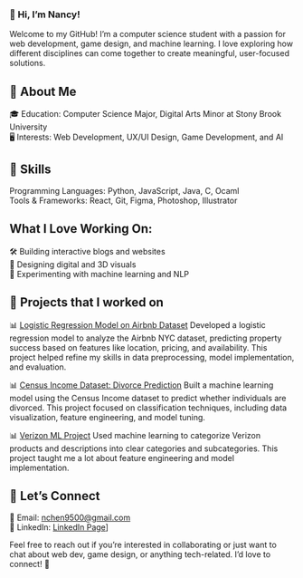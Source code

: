 
### 👋 Hi, I’m Nancy!  
Welcome to my GitHub! I’m a computer science student with a passion for web development, game design, and machine learning. I love exploring how different disciplines can
come together to create meaningful, user-focused solutions.

## 🌟 About Me  
🎓 Education: Computer Science Major, Digital Arts Minor at Stony Brook University  
🖥️ Interests: Web Development, UX/UI Design, Game Development, and AI


## 🔧 Skills  
Programming Languages: Python, JavaScript, Java, C, Ocaml  
Tools & Frameworks: React, Git, Figma, Photoshop, Illustrator

## What I Love Working On:  
🛠️ Building interactive blogs and websites  
🎨 Designing digital and 3D visuals  
🤖 Experimenting with machine learning and NLP

## 📂 Projects that I worked on
📊 [Logistic Regression Model on Airbnb Dataset](https://github.com/nchen-0095/logistic-regression-airbnb-model)
Developed a logistic regression model to analyze the Airbnb NYC dataset, predicting property success based on features like location, pricing, and availability. This project helped refine my skills in data preprocessing, model implementation, and evaluation.  

📊 [Census Income Dataset: Divorce Prediction](https://github.com/nchen-0095/Divorced-Prediction-Census-Income)
Built a machine learning model using the Census Income dataset to predict whether individuals are divorced. This project focused on classification techniques, including data visualization, feature engineering, and model tuning.  

📊 [Verizon ML Project](https://github.com/nchen-0095/Technology-Product-Categorization)
Used machine learning to categorize Verizon products and descriptions into clear categories and subcategories. This project taught me a lot about feature engineering and model implementation.

## 🤝 Let’s Connect  
📧 Email: nchen9500@gmail.com  
💼 LinkedIn: [LinkedIn Page](https://www.linkedin.com/in/nancy-chen-095/)]  

Feel free to reach out if you’re interested in collaborating or just want to chat about web dev, game design, or anything tech-related. I’d love to connect! 🚀

<!--
**nchen-0095/nchen-0095** is a ✨ _special_ ✨ repository because its `README.md` (this file) appears on your GitHub profile.

Here are some ideas to get you started:

- 🔭 I’m currently working on ...
- 🌱 I’m currently learning ...
- 👯 I’m looking to collabordate on ...
- 🤔 I’m looking for help with ...
- 💬 Ask me about ...
- 📫 How to reach me: ...
- 😄 Pronouns: ...
- ⚡ Fun fact: ...
-->
